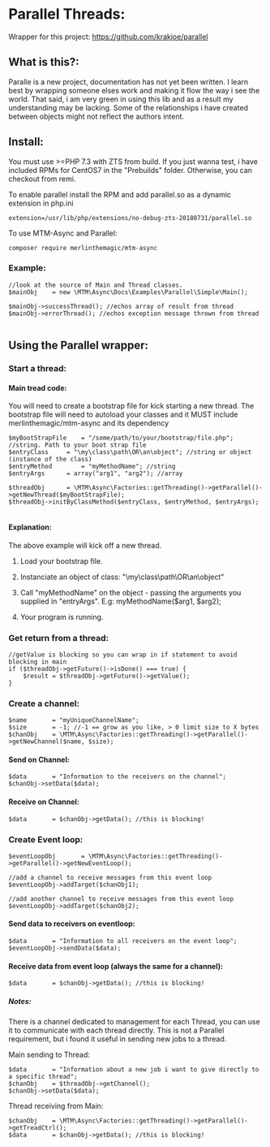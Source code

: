 # Parallel Threads:

Wrapper for this project: https://github.com/krakjoe/parallel

## What is this?:

Paralle is a new project, documentation has not yet been written. I learn best by wrapping someone elses work and making it flow the way i see the world. That said, i am very green in using this lib and as a result my understanding may be lacking. Some of the relationships i have created between objects might not reflect the authors intent.   

## Install:

You must use >=PHP 7.3 with ZTS from build. If you just wanna test, i have included RPMs for CentOS7 in the "Prebuilds" folder. Otherwise, you can checkout from remi.

To enable parallel install the RPM and add parallel.so as a dynamic extension in php.ini

```
extension=/usr/lib/php/extensions/no-debug-zts-20180731/parallel.so
```


To use MTM-Async and Parallel:

```
composer require merlinthemagic/mtm-async

```

### Example:

```
//look at the source of Main and Thread classes.
$mainObj	= new \MTM\Async\Docs\Examples\Parallel\Simple\Main();
		
$mainObj->successThread(); //echos array of result from thread
$mainObj->errorThread(); //echos exception message thrown from thread


```

## Using the Parallel wrapper:

### Start a thread:

#### Main tread code:

You will need to create a bootstrap file for kick starting a new thread.
The bootstrap file will need to autoload your classes and it MUST include merlinthemagic/mtm-async and its dependency

```
$myBootStrapFile	= "/some/path/to/your/bootstrap/file.php"; //string. Path to your boot strap file
$entryClass		= "\my\class\path\OR\an\object"; //string or object (instance of the class)
$entryMethod		= "myMethodName"; //string
$entryArgs		= array("arg1", "arg2"); //array

$threadObj 		= \MTM\Async\Factories::getThreading()->getParallel()->getNewThread($myBootStrapFile);
$threadObj->initByClassMethod($entryClass, $entryMethod, $entryArgs);
			
```

#### Explanation:

The above example will kick off a new thread.

1) Load your bootstrap file.

2) Instanciate an object of class: "\my\class\path\OR\an\object"

3) Call "myMethodName" on the object - passing the arguments you supplied in "entryArgs". E.g: myMethodName($arg1, $arg2);

4) Your program is running.


### Get return from a thread:

```
//getValue is blocking so you can wrap in if statement to avoid blocking in main
if ($threadObj->getFuture()->isDone() === true) {
	$result = $threadObj->getFuture()->getValue();
}
```

### Create a channel:

```
$name		= "myUniqueChannelName"; 
$size		= -1; //-1 == grow as you like, > 0 limit size to X bytes
$chanObj	= \MTM\Async\Factories::getThreading()->getParallel()->getNewChannel($name, $size);
```

#### Send on Channel:
```
$data		= "Information to the receivers on the channel";
$chanObj->setData($data);
```

#### Receive on Channel:
```
$data		= $chanObj->getData(); //this is blocking!
```

### Create Event loop:

```
$eventLoopObj		= \MTM\Async\Factories::getThreading()->getParallel()->getNewEventLoop();

//add a channel to receive messages from this event loop
$eventLoopObj->addTarget($chanObj1);

//add another channel to receive messages from this event loop
$eventLoopObj->addTarget($chanObj2);
```

#### Send data to receivers on eventloop:

```
$data		= "Information to all receivers on the event loop";
$eventLoopObj->sendData($data);
```

#### Receive data from event loop (always the same for a channel):

```
$data		= $chanObj->getData(); //this is blocking!
```

##### Notes:

There is a channel dedicated to management for each Thread, you can use it to communicate with each thread directly.
This is not a Parallel requirement, but i found it useful in sending new jobs to a thread. 

Main sending to Thread:

```
$data		= "Information about a new job i want to give directly to a specific thread";
$chanObj	= $threadObj->getChannel();
$chanObj->setData($data);
```

Thread receiving from Main:

```
$chanObj	= \MTM\Async\Factories::getThreading()->getParallel()->getTreadCtrl();
$data		= $chanObj->getData(); //this is blocking!
```